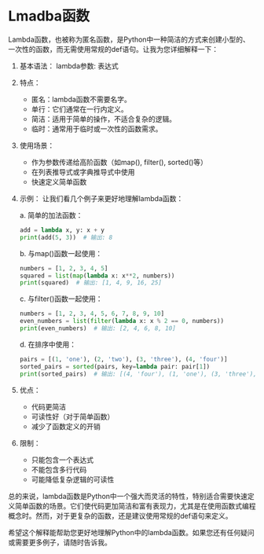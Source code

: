 # Lmadba函数

Lambda函数，也被称为匿名函数，是Python中一种简洁的方式来创建小型的、一次性的函数，而无需使用常规的def语句。让我为您详细解释一下：

1. 基本语法：
   lambda参数: 表达式

2. 特点：
   - 匿名：lambda函数不需要名字。
   - 单行：它们通常在一行内定义。
   - 简洁：适用于简单的操作，不适合复杂的逻辑。
   - 临时：通常用于临时或一次性的函数需求。

3. 使用场景：
   - 作为参数传递给高阶函数（如map(), filter(), sorted()等）
   - 在列表推导式或字典推导式中使用
   - 快速定义简单函数

4. 示例：
   让我们看几个例子来更好地理解lambda函数：

   a. 简单的加法函数：
      ```python
      add = lambda x, y: x + y
      print(add(5, 3))  # 输出: 8
      ```

   b. 与map()函数一起使用：
      ```python
      numbers = [1, 2, 3, 4, 5]
      squared = list(map(lambda x: x**2, numbers))
      print(squared)  # 输出: [1, 4, 9, 16, 25]
      ```

   c. 与filter()函数一起使用：
      ```python
      numbers = [1, 2, 3, 4, 5, 6, 7, 8, 9, 10]
      even_numbers = list(filter(lambda x: x % 2 == 0, numbers))
      print(even_numbers)  # 输出: [2, 4, 6, 8, 10]
      ```

   d. 在排序中使用：
      ```python
      pairs = [(1, 'one'), (2, 'two'), (3, 'three'), (4, 'four')]
      sorted_pairs = sorted(pairs, key=lambda pair: pair[1])
      print(sorted_pairs)  # 输出: [(4, 'four'), (1, 'one'), (3, 'three'), (2, 'two')]
      ```

5. 优点：
   - 代码更简洁
   - 可读性好（对于简单函数）
   - 减少了函数定义的开销

6. 限制：
   - 只能包含一个表达式
   - 不能包含多行代码
   - 可能降低复杂逻辑的可读性

总的来说，lambda函数是Python中一个强大而灵活的特性，特别适合需要快速定义简单函数的场景。它们使代码更加简洁和富有表现力，尤其是在使用函数式编程概念时。然而，对于更复杂的函数，还是建议使用常规的def语句来定义。

希望这个解释能帮助您更好地理解Python中的lambda函数。如果您还有任何疑问或需要更多例子，请随时告诉我。